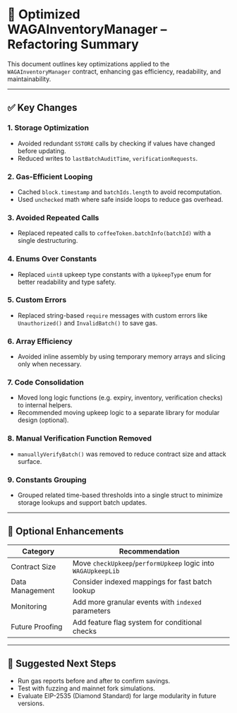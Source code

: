
# 🔧 Optimized WAGAInventoryManager – Refactoring Summary

This document outlines key optimizations applied to the `WAGAInventoryManager` contract, enhancing gas efficiency, readability, and maintainability.

---

## ✅ Key Changes

### 1. **Storage Optimization**
- Avoided redundant `SSTORE` calls by checking if values have changed before updating.
- Reduced writes to `lastBatchAuditTime`, `verificationRequests`.

### 2. **Gas-Efficient Looping**
- Cached `block.timestamp` and `batchIds.length` to avoid recomputation.
- Used `unchecked` math where safe inside loops to reduce gas overhead.

### 3. **Avoided Repeated Calls**
- Replaced repeated calls to `coffeeToken.batchInfo(batchId)` with a single destructuring.

### 4. **Enums Over Constants**
- Replaced `uint8` upkeep type constants with a `UpkeepType` enum for better readability and type safety.

### 5. **Custom Errors**
- Replaced string-based `require` messages with custom errors like `Unauthorized()` and `InvalidBatch()` to save gas.

### 6. **Array Efficiency**
- Avoided inline assembly by using temporary memory arrays and slicing only when necessary.

### 7. **Code Consolidation**
- Moved long logic functions (e.g. expiry, inventory, verification checks) to internal helpers.
- Recommended moving upkeep logic to a separate library for modular design (optional).

### 8. **Manual Verification Function Removed**
- `manuallyVerifyBatch()` was removed to reduce contract size and attack surface.

### 9. **Constants Grouping**
- Grouped related time-based thresholds into a single struct to minimize storage lookups and support batch updates.

---

## 🔁 Optional Enhancements

| Category | Recommendation |
|----------|----------------|
| Contract Size | Move `checkUpkeep`/`performUpkeep` logic into `WAGAUpkeepLib` |
| Data Management | Consider indexed mappings for fast batch lookup |
| Monitoring | Add more granular events with `indexed` parameters |
| Future Proofing | Add feature flag system for conditional checks |

---

## 📎 Suggested Next Steps

- Run gas reports before and after to confirm savings.
- Test with fuzzing and mainnet fork simulations.
- Evaluate EIP-2535 (Diamond Standard) for large modularity in future versions.

